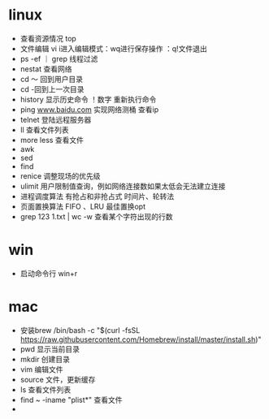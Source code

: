 
# linux 
- 查看资源情况 top
- 文件编辑 vi i进入编辑模式：wq进行保存操作 ：q!文件退出
- ps -ef ｜ grep  线程过滤
- nestat 查看网络
- cd ～ 回到用户目录
- cd -回到上一次目录
- history 显示历史命令 ！数字 重新执行命令
- ping www.baidu.com 实现网络测桶 查看ip
- telnet 登陆远程服务器
- ll 查看文件列表
- more less 查看文件
- awk 
- sed
- find 
- renice 调整现场的优先级
- ulimit 用户限制值查询，例如网络连接数如果太低会无法建立连接
- 进程调度算法 有抢占和非抢占式 时间片、轮转法
- 页面置换算法 FIFO 、LRU 最佳置换opt
- grep 123 1.txt | wc -w 查看某个字符出现的行数
# win
- 启动命令行 win+r

# mac
- 安装brew /bin/bash -c "$(curl -fsSL https://raw.githubusercontent.com/Homebrew/install/master/install.sh)"
- pwd 显示当前目录
- mkdir 创建目录
- vim 编辑文件
- source 文件，更新缓存
- ls  查看文件列表
- find ~ -iname  "plist*" 查看文件
- 


